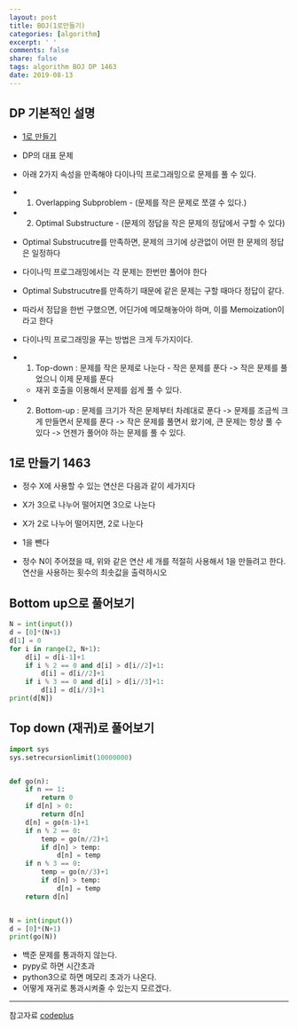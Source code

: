 ```yaml
---
layout: post
title: BOJ(1로만들기)
categories: [algorithm]
excerpt: ' '
comments: false
share: false
tags: algorithm BOJ DP 1463
date: 2019-08-13
---
```


## DP 기본적인 설명

- [1로 만들기](https://www.acmicpc.net/problem/1463)

- DP의 대표 문제
- 아래 2가지 속성을 만족해야 다이나믹 프로그래밍으로 문제를 풀 수 있다.
- 1. Overlapping Subproblem - (문제를 작은 문제로 쪼갤 수 있다.)
- 2. Optimal Substructure - (문제의 정답을 작은 문제의 정답에서 구할 수 있다)
- Optimal Substrucutre를 만족하면, 문제의 크기에 상관없이 어떤 한 문제의 정답은 일정하다

- 다이나믹 프로그래밍에서는 각 문제는 한번만 풀어야 한다
- Optimal Substrucutre를 만족하기 때문에 같은 문제는 구할 때마다 정답이 같다.
- 따라서 정답을 한번 구했으면, 어딘가에 메모해놓아야 하며, 이를 Memoization이라고 한다

- 다이나믹 프로그래밍을 푸는 방법은 크게 두가지이다.
- 1. Top-down : 문제를 작은 문제로 나눈다 - 작은 문제를 푼다 -> 작은 문제를 풀었으니 이제 문제를 푼다
  - 재귀 호출을 이용해서 문제를 쉽게 풀 수 있다.
- 2. Bottom-up : 문제를 크기가 작은 문제부터 차례대로 푼다 -> 문제를 조금씩 크게 만들면서 문제를 푼다 -> 작은 문제를 풀면서 왔기에, 큰 문제는 항상 풀 수 있다 -> 언젠가 풀어야 하는 문제를 풀 수 있다.

## 1로 만들기 1463

- 정수 X에 사용할 수 있는 연산은 다음과 같이 세가지다
- X가 3으로 나누어 떨어지면 3으로 나눈다
- X가 2로 나누어 떨어지면, 2로 나눈다
- 1을 뺀다

- 정수 N이 주어졌을 때, 위와 같은 연산 세 개를 적절히 사용해서 1을 만들려고 한다. 연산을 사용하는 횟수의 최솟값을 출력하시오

## Bottom up으로 풀어보기

```python
N = int(input())
d = [0]*(N+1)
d[1] = 0
for i in range(2, N+1):
    d[i] = d[i-1]+1
    if i % 2 == 0 and d[i] > d[i//2]+1:
        d[i] = d[i//2]+1
    if i % 3 == 0 and d[i] > d[i//3]+1:
        d[i] = d[i//3]+1
print(d[N])

```

## Top down (재귀)로 풀어보기

```python
import sys
sys.setrecursionlimit(10000000)


def go(n):
    if n == 1:
        return 0
    if d[n] > 0:
        return d[n]
    d[n] = go(n-1)+1
    if n % 2 == 0:
        temp = go(n//2)+1
        if d[n] > temp:
            d[n] = temp
    if n % 3 == 0:
        temp = go(n//3)+1
        if d[n] > temp:
            d[n] = temp
    return d[n]


N = int(input())
d = [0]*(N+1)
print(go(N))

```

- 백준 문제를 통과하지 않는다.
- pypy로 하면 시간초과
- python3으로 하면 메모리 초과가 나온다.
- 어떻게 재귀로 통과시켜줄 수 있는지 모르겠다.

---

참고자료
[codeplus](https://code.plus/course/32)
